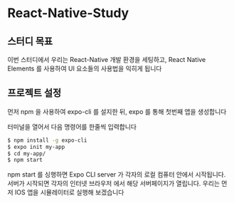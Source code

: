 # React-Native-Study
## 스터디 목표
이번 스터디에서 우리는 React-Native 개발 환경을 세팅하고, React Native Elements 를 사용하여 UI 요소들의 사용법을 익히게 됩니다

## 프로젝트 설정
먼저 npm 을 사용하여 expo-cli 를 설지한 뒤,
expo 를 통해 첫번째 앱을 생성합니다

터미널을 열어서 다음 명령어를 한줄씩 입력합니다
```sh
$ npm install -g expo-cli
$ expo init my-app
$ cd my-app/
$ npm start
```

npm start 를 싱행하면 Expo CLI server 가 각자의 로컬 컴퓨터 안에서 시작됩니다.
서버가 시작되면 각자의 인터넷 브라우저 에서 해당 서버페이지가 열립니다.
우리는 먼저 IOS 앱을 시뮬레이터로 실행해 보겠습니다

